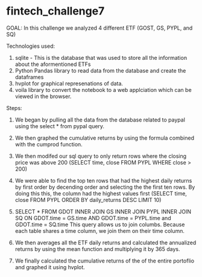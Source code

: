 # fintech_challenge7

GOAL:
In this challenge we analyzed 4 different ETF (GOST, GS, PYPL, and SQ)


Technologies used:
1. sqlite - This is the database that was used to store all the information about the aformentioned ETFs
2. Python Pandas library to read data from the database and create the dataframes
3. hvplot for graphical represenations of data.
4. voila library to convert the notebook to a web applciation which can be viewed in the browser.

Steps:
1.  We began by pulling all the data from the database related to paypal using the select * from pypal query.

2.  We then graphed the cumulative returns by using the formula combined with the cumprod function.

3.  We then modifed our sql query to only return rows where the closing price was above 200 (SELECT time, close FROM PYPL WHERE close > 200)

4.  We were able to find the top ten rows that had the highest daily returns by first order by decending order and selecting the the first ten rows.  By doing this this, the column had the highest values first (SELECT time, close FROM PYPL ORDER BY daily_returns DESC LIMIT 10)

5.  SELECT * FROM GDOT INNER JOIN GS INNER JOIN PYPL INNER JOIN SQ ON GDOT.time = GS.time AND GDOT.time = PYPL.time and GDOT.time = SQ.time
    This query allows us to join columbs.  Because each table shares a time column, we join them on their time column.
    
6.  We then averages all the ETF daily returns and calculated the annualized returns by using the mean function and multiplying it by 365 days.

7.  We finally calculated the cumulative returns of the of the entire portoflio and graphed it using hvplot.

